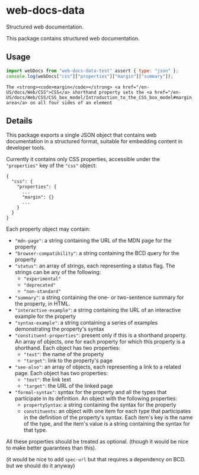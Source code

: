 # web-docs-data

Structured web documentation.

This package contains structured web documentation.

## Usage

```js
import webDocs from "web-docs-data-test" assert { type: "json" };
console.log(webDocs["css"]["properties"]["margin"]["summary"]);
```

```
The <strong><code>margin</code></strong> <a href="/en-US/docs/Web/CSS">CSS</a> shorthand property sets the <a href="/en-US/docs/Web/CSS/CSS_box_model/Introduction_to_the_CSS_box_model#margin_area">margin area</a> on all four sides of an element
```

## Details

This package exports a single JSON object that contains web documentation in a structured format, suitable for embedding content in developer tools.

Currently it contains only CSS properties, accessible under the `"properties"` key of the `"css"` object:

```
{
  "css": {
    "properties": {
      ...
      "margin": {}
      ...
    }
  }
}
```

Each property object may contain:

- `"mdn-page"`: a string containing the URL of the MDN page for the property
- `"browser-compatibility"`: a string containing the BCD query for the property
- `"status"`: an array of strings, each representing a status flag. The strings can be any of the following:
  - `"experimental"`
  - `"deprecated"`
  - `"non-standard"`
- `"summary"`: a string containing the one- or two-sentence summary for the property, in HTML.
- `"interactive-example"`: a string containing the URL of an interactive example for the property
- `"syntax-example"`: a string containing a series of examples demonstrating the property's syntax
- `"constituent-properties"`: present only if this is a shorthand property. An array of objects, one for each property for which this property is a shorthand. Each object has two properties:
  - `"text"`: the name of the property
  - `"target"`: link to the property's page
- `"see-also"`: an array of objects, each representing a link to a related page. Each object has two properties:
  - `"text"`: the link text
  - `"target"`: the URL of the linked page
- `"formal-syntax"`: syntax for the property and all the types that participate in its definition. An object with the following properties:
  - `propertySyntax`: a string containing the syntax for the property
  - `constituents`: an object with one item for each type that participates in the definition of the property's syntax. Each item's key is the name of the type, and the item's value is a string containing the syntax for that type.

All these properties should be treated as optional. (though it would be nice to make better guarantees than this).

(it would be nice to add `spec-url` but that requires a dependency on BCD. but we should do it anyway)
